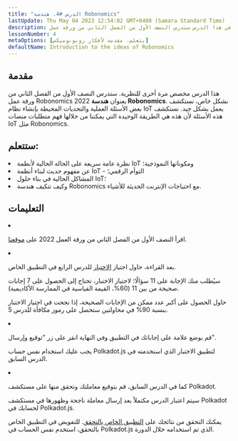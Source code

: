 ```yaml
---
title: "الدرس #4، هندسة Robonomics"
lastUpdate: Thu May 04 2023 12:54:02 GMT+0400 (Samara Standard Time)
description: في هذا الدرس ستدرس النصف الأول من الفصل الثاني من ورقة عمل Robonomics 2022 بعنوان هندسة Robonomics.
lessonNumber: 4
metaOptions: [يتعلم، مقدمة لأفكار روبونوميكس]
defaultName: Introduction to the ideas of Robonomics
---
```


## مقدمة

هذا الدرس مخصص مرة أخرى للنظرية. ستدرس النصف الأول من الفصل الثاني من ورقة عمل Robonomics 2022 بعنوان **هندسة Robonomics**. بشكل خاص، نستكشف بعض الأسئلة العملية والتحديات المحيطة بإنشاء نظام IoT يعمل بشكل جيد. نستكشف هذه الأسئلة لأن هذه هي الطريقة الوحيدة التي يمكننا من خلالها فهم متطلبات منصات IoT مثل Robonomics.

## ستتعلم:

<List>

<li>
نظرة عامة سريعة على الحالة الحالية لأنظمة IoT ومكوناتها النموذجية؛
</li>

<li>
عن مفهوم حديث لبناء أنظمة IoT - التوأم الرقمي؛
</li>

<li>
المشاكل الحالية في بناء حلول IoT؛
</li>

<li>
وكيف تتكيف هندسة Robonomics مع احتياجات الإنترنت الحديثة للأشياء.
</li>

</List>

## التعليمات

<List type="numbers">

<li>

اقرأ النصف الأول من الفصل الثاني من ورقة العمل 2022 على [موقعنا](https://robonomics.network/architecture/).

</li>

<li>

بعد القراءة، حاول اجتياز [الاختبار](https://lesson4.robonomics.academy/) للدرس الرابع في التطبيق الخاص.

سيُطلب منك الإجابة على 11 سؤالًا؛ لاجتياز الاختبار، تحتاج إلى الحصول على 7 إجابات صحيحة من بين 11 (60%، القيمة القياسية في الممارسة الأكاديمية).

حاول الحصول على أكبر عدد ممكن من الإجابات الصحيحة، إذا نجحت في اجتياز الاختبار بنسبة 90% في محاولتين ستحصل على رموز مكافأة للدرس 5.

</li>

<li>

قم بوضع علامة على إجاباتك في التطبيق وفي النهاية انقر على زر "توقيع وإرسال".

يجب عليك استخدام نفس حساب Polkadot.js لتطبيق الاختبار الذي استخدمته في الدرس السابق.

</li>

<li>

كما في الدرس السابق، قم بتوقيع معاملتك وتحقق منها على مستكشف Polkadot.

</li>
</List>


<Result>

سيتم اعتبار الدرس مكتملاً بعد إرسال معاملة ناجحة وظهورها في مستكشف Polkadot لحسابك في Polkadot.js.

يمكنك التحقق من نتائجك على [التطبيق الخاص بالتحقق](https://lk.robonomics.academy/). للتفويض في التطبيق الخاص بالتحقق، استخدم نفس الحساب في Polkadot.js الذي تم استخدامه خلال الدورة.

</Result>